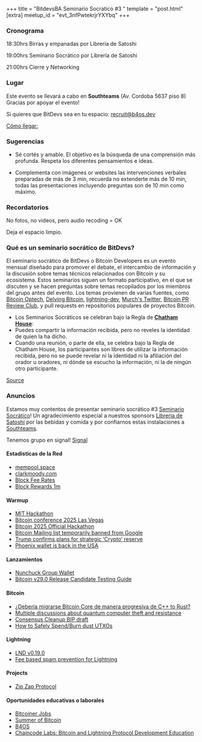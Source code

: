 +++
title = "BitdevsBA Seminario Socratico #3 "
template = "post.html"
[extra]
meetup_id = "evt_3nfPwtekrjrYXYbq"
+++

### Cronograma

18:30hrs Birras y empanadas por Librería de Satoshi

19:00hrs Seminario Socrático por Librería de Satoshi

21:00hrs Cierre y Networking


### Lugar
Este evento se llevará a cabo en **Southteams** (Av. Cordoba 5637 piso 8) Gracias por apoyar el evento! 

Si quieres que BitDevs sea en tu espacio: recruit@b4os.dev

[Cómo llegar:](https://www.google.com.ar/maps/place/Av.+C%C3%B3rdoba+5637,+C1414+Cdad.+Aut%C3%B3noma+de+Buenos+Aires/@-34.5872149,-58.4431672,17z/data=!3m1!4b1!4m6!3m5!1s0x95bcb5f32a7563d3:0x634e9ef94746728!8m2!3d-34.5872149!4d-58.4405923!16s%2Fg%2F11rc049_b4?hl=es&entry=ttu&g_ep=EgoyMDI1MDQwOC4wIKXMDSoASAFQAw%3D%3D)

### Sugerencias
- Sé cortés y amable. El objetivo es la búsqueda de una comprensión más profunda.
Respeta los diferentes pensamientos e ideas.

- Complementa con imágenes or websites las intervenciones verbales preparadas de más de 3 min, recuerda no extenderte más de 10 min, todas las presentaciones incluyendo preguntas son de 10 min como máximo.

### Recordatorios
No fotos, no videos, pero audio recoding = OK

Deja el espacio limpio.


### Qué es un seminario socrático de BitDevs?

El seminario socrático de BitDevs o Bitcoin Developers es un evento mensual diseñado para promover el debate, el intercambio de información y la discusión sobre temas técnicos relacionados con Bitcoin y su ecosistema. Estos seminarios siguen un formato participativo, en el que se discuten y se hacen preguntas sobre temas recopilados por los miembros del grupo antes del evento.
Los temas provienen de varias fuentes, como [Bitcoin Optech](https://bitcoinops.org/en/publications/), [Delving Bitcoin](https://lists.linuxfoundation.org/pipermail/bitcoin-dev/), [lightning-dev](https://lists.linuxfoundation.org/pipermail/lightning-dev/), [Murch's Twitter](https://twitter.com/murchandamus), [Bitcoin PR Review Club](https://bitcoincore.reviews/), y pull requests en repositorios populares de proyectos Bitcoin.


- Los Seminarios Socráticos se celebran bajo la Regla de **[Chatham House](https://www.chathamhouse.org/about-us/chatham-house-rule)**:
- Puedes compartir la información recibida, pero no reveles la identidad de quien la ha dicho.
- Cuando una reunión, o parte de ella, se celebra bajo la Regla de Chatham House, los participantes son libres de utilizar la información recibida, pero no se puede revelar ni la identidad ni la afiliación del orador u oradores, ni dónde se escucho la información, ni la de ningún otro participante.

[Source](https://bitdevs.org/running-a-great-socratic-seminar/)

### Anuncios

Estamos muy contentos de presentar seminario socrático #3 [Seminario Socrático](/about)!
Un agradecimiento especial a nuestros sponsors [Libreria de Satoshi](https://libreriadesatoshi.com/)
por las bebidas y comida y por confiarnos estas instalaciones a [Southteams]().

Tenemos grupo en signal! [Signal](https://signal.group/#CjQKIIG3VsgXrejgIrt8M-d1fYXJTPAUtwt3GC07-siuxuH2EhBiWLhmZ4DvqWJ_6nkxnVZH)

#### Estadísticas de la Red
- [mempool.space](https://mempool.space/)
- [clarkmoody.com](https://bitcoin.clarkmoody.com/dashboard/)
- [Block Fee Rates](https://mempool.space/graphs/mining/block-fee-rates#1m)
- [Block Rewards 1m](https://mempool.space/graphs/mining/block-rewards#1m)

#### Warmup
- [MIT Hackathon](https://mitbitcoin.devpost.com/)
- [Bitcoin conference 2025 Las Vegas](https://b.tc/conference/2025)
- [Bitcoin 2025 Official Hackathon](https://b25.devpost.com/)
- [Bitcoin Mailing list temporarily banned from Google](https://xcancel.com/callebtc/status/1907491265328927126)
- [Trump confirms plans for strategic ‘Crypto’ reserve](https://www.whitehouse.gov/fact-sheets/2025/03/fact-sheet-president-donald-j-trump-establishes-the-strategic-bitcoin-reserve-and-u-s-digital-asset-stockpile/)
- [Phoenix wallet is back in the USA](https://x.com/acinq_co/status/1909651903421554833)

#### Lanzamientos
- [Nunchuck Group Wallet](https://nunchuk.io/blog/group-wallet)
- [Bitcoin v29.0 Release Candidate Testing Guide](https://github.com/bitcoin-core/bitcoin-devwiki/wiki/29.0-Release-Candidate-Testing-Guide)


#### Bitcoin
- [¿Debería migrarse Bitcoin Core de manera progresiva de C++ to Rust?](https://x.com/ishi0k/status/1903484309907947881)
- [Multiple discussions about quantum computer theft and resistance](https://mailing-list.bitcoindevs.xyz/bitcoindev/CADL_X_cF=UKVa7CitXReMq8nA_4RadCF==kU4YG+0GYN97P6hQ@mail.gmail.com/)
- [Consensus Cleanup BIP draft](https://github.com/bitcoin/bips/pull/1800)
- [How to Safely Spend/Burn dust UTXOs](https://bitcoin.stackexchange.com/questions/125702/how-to-safely-spend-burn-dust)


#### Lightning

- [LND v0.19.0](https://github.com/lightningnetwork/lnd/blob/master/docs/release-notes/release-notes-0.19.0.md)
- [Fee based spam prevention for Lightning](https://delvingbitcoin.org/t/fee-based-spam-prevention-for-lightning/1524)

#### Projects

- [Zip Zap Protocol](https://github.com/sbddesign/zipzap)



#### Oportunidades educativas o laborales
- [Bitcoiner Jobs](https://bitcoinerjobs.com/)
- [Summer of Bitcoin](https://www.summerofbitcoin.org/)
- [B4OS](https://www.libreriadesatoshi.com/b4os)
- [Chaincode Labs: Bitcoin and Lightning Protocol Development Education](https://learning.chaincode.com/)



